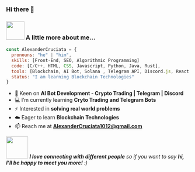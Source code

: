 ### Hi there 👋

### <img src="https://media.giphy.com/media/VgCDAzcKvsR6OM0uWg/giphy.gif" width="50"> A little more about me...  

```javascript
const AlexanderCruciata = {
  pronouns: "he" | "him",
  skills: [Front-End, SEO, Algorithmic Programming]
  code: [C/C++, HTML, CSS, Javascript, Python, Java, Rust],
  tools: [Blockchain, AI Bot, Solana , Telegram API, Discord.js, React JS, Node Js, Docker, Git],
  status: "I am learning Blockchain Technologies"
}
```
- 🌱 Keen on **AI Bot Development - Crypto Trading | Telegram | Discord**
- 💻 I’m currently learning **Cryto Trading and Telegram Bots**
- ⚡ Interested in **solving real world problems**
- ☁️ Eager to learn **Blockchain Technologies**
- 📫 Reach me at **AlexanderCruciata1012@gmail.com**

<img src="https://media.giphy.com/media/LnQjpWaON8nhr21vNW/giphy.gif" width="60"> <em><b>I love connecting with different people</b> so if you want to say <b>hi, I'll be happy to meet you more!</b> :)</em>
